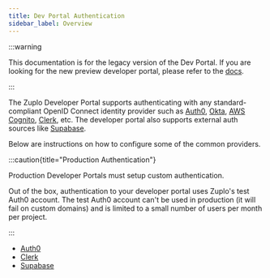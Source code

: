 ```yaml
---
title: Dev Portal Authentication
sidebar_label: Overview
---
```


:::warning

This documentation is for the legacy version of the Dev Portal. If you are
looking for the new preview developer portal, please refer to the
[docs](/docs/dev-portal).

:::

The Zuplo Developer Portal supports authenticating with any standard-compliant
OpenID Connect identity provider such as [Auth0](https://auth0.com),
[Okta](https://okta.com), [AWS Cognito](https://aws.amazon.com/cognito/),
[Clerk](https://clerk.com), etc. The developer portal also supports external
auth sources like [Supabase](https://supabase.com).

Below are instructions on how to configure some of the common providers.

:::caution{title="Production Authentication"}

Production Developer Portals must setup custom authentication.

Out of the box, authentication to your developer portal uses Zuplo's test Auth0
account. The test Auth0 account can't be used in production (it will fail on
custom domains) and is limited to a small number of users per month per project.

:::

- [Auth0](./dev-portal-auth0-auth.md)
- [Clerk](./dev-portal-clerk-auth.md)
- [Supabase](./dev-portal-supabase-auth.md)
